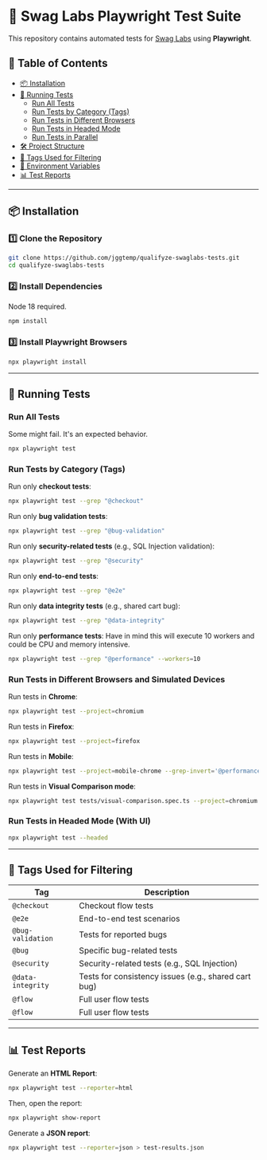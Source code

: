# 🧪 Swag Labs Playwright Test Suite

This repository contains automated tests for [Swag Labs](https://www.saucedemo.com/) using **Playwright**.

## 📌 Table of Contents
- [📦 Installation](#-installation)
- [🚀 Running Tests](#-running-tests)
    - [Run All Tests](#run-all-tests)
    - [Run Tests by Category (Tags)](#run-tests-by-category-tags)
    - [Run Tests in Different Browsers](#run-tests-in-different-browsers)
    - [Run Tests in Headed Mode](#run-tests-in-headed-mode)
    - [Run Tests in Parallel](#run-tests-in-parallel)
- [🛠 Project Structure](#-project-structure)
- [🔖 Tags Used for Filtering](#-tags-used-for-filtering)
- [📄 Environment Variables](#-environment-variables)
- [📊 Test Reports](#-test-reports)

---

## 📦 Installation
### 1️⃣ Clone the Repository
```sh
git clone https://github.com/jggtemp/qualifyze-swaglabs-tests.git
cd qualifyze-swaglabs-tests
```

### 2️⃣ Install Dependencies
Node 18 required.
```sh
npm install
```

### 3️⃣ Install Playwright Browsers
```sh
npx playwright install
```

---

## 🚀 Running Tests

### Run All Tests
Some might fail. It's an expected behavior.
```sh
npx playwright test
```

### Run Tests by Category (Tags)
Run only **checkout tests**:
```sh
npx playwright test --grep "@checkout"
```

Run only **bug validation tests**:
```sh
npx playwright test --grep "@bug-validation"
```

Run only **security-related tests** (e.g., SQL Injection validation):
```sh
npx playwright test --grep "@security"
```

Run only **end-to-end tests**:
```sh
npx playwright test --grep "@e2e"
```

Run only **data integrity tests** (e.g., shared cart bug):
```sh
npx playwright test --grep "@data-integrity"
```

Run only **performance tests**:
Have in mind this will execute 10 workers and could be CPU and memory intensive.
```sh
npx playwright test --grep "@performance" --workers=10
```

### Run Tests in Different Browsers and Simulated Devices
Run tests in **Chrome**:
```sh
npx playwright test --project=chromium
```

Run tests in **Firefox**:
```sh
npx playwright test --project=firefox
```

Run tests in **Mobile**:
```sh
npx playwright test --project=mobile-chrome --grep-invert='@performance|@bug|@visual'
```

Run tests in **Visual Comparison mode**:
```sh
npx playwright test tests/visual-comparison.spec.ts --project=chromium
```

### Run Tests in Headed Mode (With UI)
```sh
npx playwright test --headed
```
---

## 🔖 Tags Used for Filtering
| **Tag**           | **Description** |
|------------------|---------------|
| `@checkout`     | Checkout flow tests |
| `@e2e`         | End-to-end test scenarios |
| `@bug-validation` | Tests for reported bugs |
| `@bug`         | Specific bug-related tests |
| `@security`    | Security-related tests (e.g., SQL Injection) |
| `@data-integrity` | Tests for consistency issues (e.g., shared cart bug) |
| `@flow`        | Full user flow tests |
| `@flow`        | Full user flow tests |

---

## 📊 Test Reports
Generate an **HTML Report**:
```sh
npx playwright test --reporter=html
```
Then, open the report:
```sh
npx playwright show-report
```

Generate a **JSON report**:
```sh
npx playwright test --reporter=json > test-results.json
```

